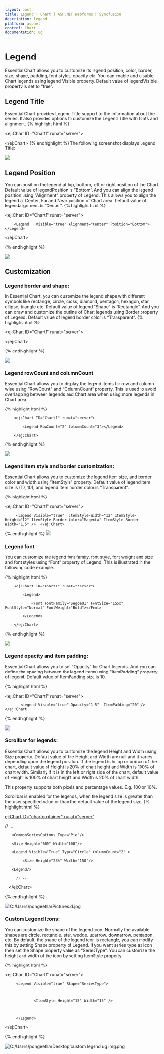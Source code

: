 ```yaml
---
layout: post
title: Legend | Chart | ASP.NET Webforms | Syncfusion
description: legend
platform: aspnet
control: Chart
documentation: ug
---
```


# Legend

Essential Chart allows you to customize its legend position, color, border, size, shape, padding, font styles, opacity etc. You can enable and disable Chart legends using legend Visible property. Default value of legendVisible property is set to “true”. 

## Legend Title

Essential Chart provides Legend Title support to the information about the series. It also provides options to customize the Legend Title with fonts and alignment.
{% highlight html %}
 



  <ej:Chart ID="Chart1" runat="server">    

 <Legend Visible="true"><Title Text="Countries" TextAlignment="Near" ><font Color="blue"    FontSize="18px"></font> </Title></Legend>

</ej:Chart>
{% endhighlight  %}
The following screenshot displays Legend Title:

![](Legend_images/Legend_img1.png)



## Legend Position

You can position the legend at top, bottom, left or right position of the Chart. Default value of legendPosition is “Bottom”. And you can align the legend position using “Alignment” property of Legend.  This allows you to align the legend at Center, Far and Near position of Chart area. Default value of legendalignment is “Center”. 
{% highlight html %}
 

  <ej:Chart ID="Chart1" runat="server">       

        <Legend   Visible="true" Alignment="Center" Position="Bottom"></Legend>

  </ej:Chart>

{% endhighlight %}

![](Legend_images/Legend_img2.png) 



## Customization

### Legend border and shape:

In Essential Chart, you can customize the legend shape with different symbols like rectangle, circle, cross, diamond, pentagon, hexagon, star, ellipse, triangle etc. Default value of legend “Shape” is “Rectangle”. And you can draw and customize the outline of Chart legends using Border property of Legend. Default value of legend border color is “Transparent”. 
{% highlight html %}


  <ej:Chart ID="Chart1" runat="server">       

  <Legend   Visible="true" Alignment="Center" Position="Bottom" Shape="Circle" Border-Width="2" Border-Color="red"></Legend>

  </ej:Chart>

{% endhighlight  %}

![](Legend_images/Legend_img3.png)



### Legend rowCount and columnCount:

Essential Chart allows you to display the legend items for row and column wise using “RowCount” and “ColumnCount” property. This is used to avoid overlapping between legends and Chart area when using more legends in Chart area.


{% highlight html %}


        <ej:Chart ID="Chart1" runat="server">

            <Legend RowCount="2" ColumnCount="3"></Legend>

        </ej:Chart>



{% endhighlight  %}

![](Legend_images/Legend_img4.png)



### Legend item style and border customization:

Essential Chart allows you to customize the legend item size, and border color and width using “ItemStyle” property. Default value of legend item size is (10, 10), and legend item border color is “Transparent”.

{% highlight html %}

 

  <ej:Chart ID="Chart1" runat="server">       

         <Legend Visible="true"  ItemStyle-Width="12" ItemStyle-Height="12" ItemStyle-Border-Color="Magenta" ItemStyle-Border-Width="1.5" />  </ej:Chart>


{% endhighlight  %}
![](Legend_images/Legend_img5.png) 



### Legend font

You can customize the legend font family, font style, font weight and size and font styles using “Font” property of Legend. This is illustrated in the following code example.


{% highlight html %}


        <ej:Chart ID="Chart1" runat="server">

            <Legend>

                <Font FontFamily="SegoeUI" FontSize="15px" FontStyle="Normal" FontWeight="Bold"></Font>

            </Legend>

        </ej:Chart>


{% endhighlight  %}


![](Legend_images/Legend_img6.png)



### Legend opacity and item padding:

Essential Chart allows you to set “Opacity” for Chart legends. And you can define the spacing between the legend items using “ItemPadding” property of legend. Default value of ItemPadding size is 10.

{% highlight html %}



  <ej:Chart ID="Chart1" runat="server">       

           <Legend Visible="true" Opacity="1.5"  ItemPadding="20" /> </ej:Chart

{% endhighlight %}

![](Legend_images/Legend_img7.png)



### Scrollbar for legends:

Essential Chart allows you to customize the legend Height and Width using Size property. Default value of the Height and Width are null and it varies depending upon the legend position. If the legend is in top or bottom of the chart, default value of Height is 20% of chart height and Width is 100% of chart width. Similarly if it is in the left or right side of the chart, default value of Height is 100% of chart height and Width is 20% of chart width.

This property supports both pixels and percentage values. E.g. 100 or 10%.

Scrollbar is enabled for the legends, when the legend size is greater than the user specified value or than the default value of the legend size. 
{% highlight html %}


<ej:Chart ID="chartcontainer" runat="server">

// ...

       <CommonSeriesOptions Type="Pie"/>

       <Size Height="600" Width="800"/>

       <Legend Visible="True" Type="Circle" ColumnCount="2" >	

            <Size Height="25%" Width="150"/>

       <Legend/>

         // ...

   </ej:Chart>	

{% endhighlight %}

![C:/Users/pongeetha/Pictures/d.jpg](Legend_images/Legend_img8.jpeg)



### Custom Legend Icons:

You can customize the shape of the legend icon. Normally the available shapes are circle, rectangle, star, wedge, uparrow, downarrow, pentagon, etc. By default, the shape of the legend icon is rectangle, you can modify this by setting Shape property of Legend. If you want series type as icon then set the Shape property value as “SeriesType”. You can customize the height and width of the icon by setting ItemStyle property. 


{% highlight html %}


  <ej:Chart ID="Chart1" runat="server">   



         <Legend Visible="true" Shape="SeriesType">



                 <ItemStyle Height="15" Width="15" />



         </Legend>

   </ej:Chart>

{% endhighlight  %}

![C:/Users/pongeetha/Desktop/custom legend ug img.png](Legend_images/Legend_img9.png)



